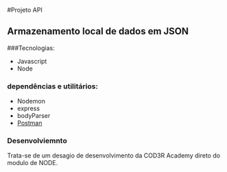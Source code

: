 #Projeto API
## Armazenamento local de dados em JSON

###Tecnologias:

- Javascript
- Node

### dependências e utilitários:

- Nodemon
- express
- bodyParser
- [Postman](https://www.postman.com/)

### Desenvolviemnto

Trata-se de um desagio de desenvolvimento da COD3R Academy direto do modulo de NODE.
